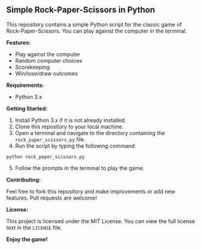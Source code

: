 ## Simple Rock-Paper-Scissors in Python

This repository contains a simple Python script for the classic game of Rock-Paper-Scissors. You can play against the computer in the terminal.

**Features:**

* Play against the computer
* Random computer choices
* Scorekeeping
* Win/lose/draw outcomes

**Requirements:**

* Python 3.x

**Getting Started:**

1. Install Python 3.x if it is not already installed.
2. Clone this repository to your local machine.
3. Open a terminal and navigate to the directory containing the `rock_paper_scissors.py` file.
4. Run the script by typing the following command:

```
python rock_paper_scissors.py
```

5. Follow the prompts in the terminal to play the game.

**Contributing:**

Feel free to fork this repository and make improvements or add new features. Pull requests are welcome!

**License:**

This project is licensed under the MIT License. You can view the full license text in the `LICENSE` file.

**Enjoy the game!**

